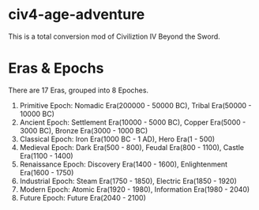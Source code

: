 # civ4-age-adventure
This is a total conversion mod of Civiliztion IV Beyond the Sword.
# Eras & Epochs
There are 17 Eras, grouped into 8 Epoches.
1. Primitive Epoch: Nomadic Era(200000 - 50000 BC), Tribal Era(50000 - 10000 BC)
1. Ancient Epoch: Settlement Era(10000 - 5000 BC), Copper Era(5000 - 3000 BC), Bronze Era(3000 - 1000 BC)
1. Classical Epoch: Iron Era(1000 BC - 1 AD), Hero Era(1 - 500)
1. Medieval Epoch: Dark Era(500 - 800), Feudal Era(800 - 1100), Castle Era(1100 - 1400)
1. Renaissance Epoch: Discovery Era(1400 - 1600), Enlightenment Era(1600 - 1750)
1. Industrial Epoch: Steam Era(1750 - 1850), Electric Era(1850 - 1920)
1. Modern Epoch: Atomic Era(1920 - 1980), Information Era(1980 - 2040)
1. Future Epoch: Future Era(2040 - 2100)